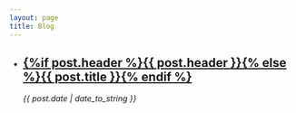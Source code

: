 ```yaml
---
layout: page
title: Blog
---
```


<ul id="posts">
	  <li class="post">
	  	<h2><a href="{% if site.baseurl == "/" %}{{ post.url }}{% else %}{{ post.url | prepend: site.baseurl }}{% endif %}">{%if post.header %}{{ post.header }}{% else %}{{ post.title }}{% endif %}</a></h2>
      <time datetime="{{ post.date | date_to_xmlschema }}" class="by-line"> <i>{{ post.date | date_to_string }}</i> </time>
	  </li>
</ul>
